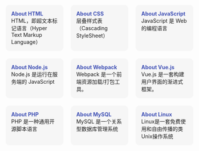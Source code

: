 <style>
  .card-container{
    display: grid;
    grid-template-columns: 1fr 1fr 1fr;
    gap: 20px;
  }
  .card-item{
    padding: 15px;
    cursor: pointer;
    border-radius: 10px;
    background-color: #f6f6f6;
  }
  .card-item:hover{
    background-color: #f1f1f1;
  }
  .card-header{
    color: #4051B5;
    font-weight: bold;
  }
</style>

<div class="card-container">
  <div class="card-item" data-href="/html_css/html/">
    <div class="card-header">
      About HTML
    </div>
    <div class="card-main">
      HTML，即超文本标记语言（Hyper Text Markup Language）
    </div>
  </div>
  <div class="card-item" data-href="/html_css/css/">
    <div class="card-header">
      About CSS
    </div>
    <div class="card-main">
      层叠样式表（Cascading StyleSheet）
    </div>
  </div>
  <div class="card-item" data-href="/js/js/">
    <div class="card-header">
      About JavaScript
    </div>
    <div class="card-main">
      JavaScript 是 Web 的编程语言
    </div>
  </div>
  <div class="card-item" data-href="/js/nodejs/">
    <div class="card-header">
      About Node.js
    </div>
    <div class="card-main">
      Node.js 是运行在服务端的 JavaScript
    </div>
  </div>
  <div class="card-item" data-href="/js/webpack/">
    <div class="card-header">
      About Webpack
    </div>
    <div class="card-main">
      Webpack 是一个前端资源加载/打包工具。
    </div>
  </div>
  <div class="card-item" data-href="/js/Vue/">
    <div class="card-header">
      About Vue.js
    </div>
    <div class="card-main">
      Vue.js 是一套构建用户界面的渐进式框架。
    </div>
  </div>
  <div class="card-item" data-href="/php/php/">
    <div class="card-header">
      About PHP
    </div>
    <div class="card-main">
      PHP 是一种通用开源脚本语言
    </div>
  </div>
  <div class="card-item" data-href="/mysql/mysql/">
    <div class="card-header">
      About MySQL
    </div>
    <div class="card-main">
      MySQL 是一个关系型数据库管理系统
    </div>
  </div>
  <div class="card-item" data-href="/linux/linux/">
    <div class="card-header">
      About Linux
    </div>
    <div class="card-main">
      Linux是一套免费使用和自由传播的类Unix操作系统
    </div>
  </div>
</div>

<script>
  window.onload = function() {
    document.querySelectorAll('.card-item').forEach(item => {
      item.addEventListener('click', function(){
        window.location += this.getAttribute('data-href')
      })
    })
  }
</script>
